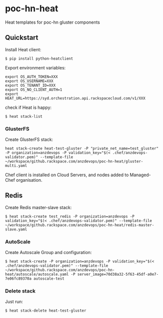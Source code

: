 poc-hn-heat
===========

Heat templates for poc-hn gluster components

## Quickstart

Install Heat client:

```
$ pip install python-heatclient
```

Export environment variables:

```
export OS_AUTH_TOKEN=XXX
export OS_USERNAME=XXX
export OS_TENANT_ID=XXX
export OS_NO_CLIENT_AUTH=1
export HEAT_URL=https://syd.orchestration.api.rackspacecloud.com/v1/XXX
```

check if Heat is happy:

```
$ heat stack-list
```

### GlusterFS

Create GlusterFS stack:

```
heat stack-create heat-test-gluster -P "private_net_name=test_gluster" -P organization=anzdevops -P validation_key="$(< .chef/anzdevops-validator.pem)" --template-file ~/workspace/github.rackspace.com/anzdevops/poc-hn-heat/gluster-multi.yaml
```

Chef client is installed on Cloud Servers, and nodes added to Managed-Chef organisation.

## Redis

Create Redis master-slave stack:

```
$ heat stack-create test_redis -P organization=anzdevops -P validation_key="$(< .chef/anzdevops-validator.pem)" --template-file ~/workspace/github.rackspace.com/anzdevops/poc-hn-heat/redis-master-slave.yaml
```

### AutoScale

Create Autoscale Group and configuration:

```
$ heat stack-create -P organization=anzdevops -P validation_key="$(< .chef/anzdevops-validator.pem)" --template-file ~/workspace/github.rackspace.com/anzdevops/poc-hn-heat/autoscale/autoscale.yaml -P server_image=70d38a32-5f63-45df-a0e7-7e06fc89370a autoscale-test
```

### Delete stack

Just run:

```
$ heat stack-delete heat-test-gluster
```

